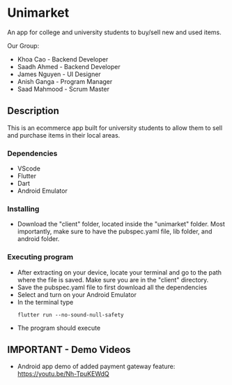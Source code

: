 # Unimarket
An app for college and university students to buy/sell new and used items.

Our Group:
  - Khoa Cao - Backend Developer
  - Saadh Ahmed - Backend Developer
  - James Nguyen - UI Designer
  - Anish Ganga - Program Manager
  - Saad Mahmood - Scrum Master

## Description

This is an ecommerce app built for university students to allow them to sell and purchase items in their local areas.

### Dependencies

* VScode
* Flutter
* Dart
* Android Emulator

### Installing

* Download the "client" folder, located inside the "unimarket" folder. Most importantly, make sure to have the pubspec.yaml file, lib folder, and android folder.

### Executing program

* After extracting on your device, locate your terminal and go to the path where the file is saved. Make sure you are in the "client" directory.
* Save the pubspec.yaml file to first download all the dependencies
* Select and turn on your Android Emulator
* In the terminal type
   ```
   flutter run --no-sound-null-safety
   ```
* The program should execute

## IMPORTANT - Demo Videos 
* Android app demo of added payment gateway feature: https://youtu.be/Nh-TpuKEWdQ




